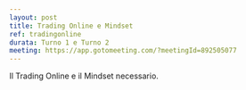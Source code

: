```yaml
---
layout: post
title: Trading Online e Mindset
ref: tradingonline
durata: Turno 1 e Turno 2
meeting: https://app.gotomeeting.com/?meetingId=892505077
---
```


Il Trading Online e il Mindset necessario.